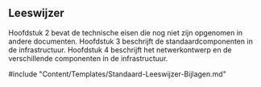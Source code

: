 ## Leeswijzer

Hoofdstuk 2 bevat de technische eisen die nog niet zijn opgenomen in andere documenten. Hoofdstuk 3 beschrijft de standaardcomponenten in de infrastructuur. Hoofdstuk 4 beschrijft het netwerkontwerp en de verschillende componenten in de infrastructuur.

#include "Content/Templates/Standaard-Leeswijzer-Bijlagen.md"
